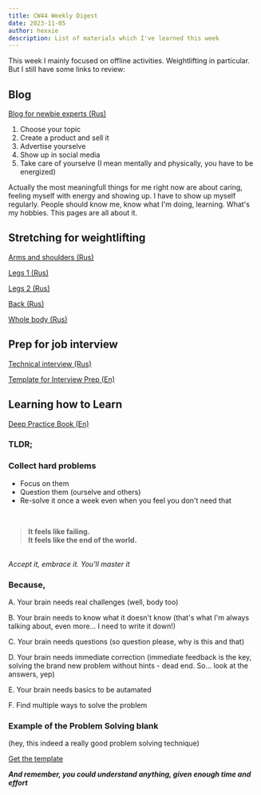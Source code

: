 ```yaml
---
title: CW44 Weekly Digest
date: 2023-11-05
author: hexxie
description: List of materials which I've learned this week
---
```


This week I mainly focused on offline activities. Weightlifting in particular. But I still have some links to review:

## Blog 

[Blog for newbie experts (Rus)](https://www.youtube.com/watch?v=t0rsCR7bTUU)

1. Choose your topic
2. Create a product and sell it
3. Advertise yourselve
4. Show up in social media
5. Take care of yourselve (I mean mentally and physically, you have to be energized)

Actually the most meaningfull things for me right now are about caring, feeling myself with energy and showing up. I have to show up myself regularly. People should know me, know what I'm doing, learning. What's my hobbies. This pages are all about it. 


## Stretching for weightlifting

[Arms and shoulders (Rus)](https://youtu.be/9DeM4Bu9F3E?si=503xukMRSTU__IZu)

[Legs 1 (Rus)](https://youtu.be/ml1uw1VFtcg?si=tp03mqhGE0WZoRY_)

[Legs 2 (Rus)](https://youtu.be/99dn_050nIw?si=C1TA5wQDBVM8RnoB)

[Back (Rus)](https://youtu.be/IdDOK4EM5Ps?si=_mGe2N_Rjzqn1Vlb)

[Whole body (Rus)](https://youtu.be/gnLcpsHAirk?si=nK5RuDvOZ4OJzOxh)


## Prep for job interview

[Technical interview (Rus)](https://youtu.be/MK0ditC1skU?si=FjNufdJ-Y55vbcod)

[Template for Interview Prep (En)](https://youtu.be/I4rizs9j3oU?si=Ws-cU4HsGYejsr0B)

## Learning how to Learn

[Deep Practice Book (En)](https://losttools.substack.com/p/how-to-build-a-deep-practice-book?utm_medium=email&utm_source=other&utm_campaign=opencourse.GdeNrll1EeSROyIACtiVvg.announcements~opencourse.GdeNrll1EeSROyIACtiVvg.mMARU7CvRtask-JM14K9Bw)

### TLDR;

### Collect hard problems 

- Focus on them
- Question them (ourselve and others)
- Re-solve it once a week even when you feel you don't need that

<br>

> **It feels like failing.**<br>
> **It feels like the end of the world.**

<br>
<i>Accept it, embrace it. You'll master it</i>


### Because,

A. Your brain needs real challenges (well, body too)

B. Your brain needs to know what it doesn't know (that's what I'm always talking about, even more... I need to write it down!)

C. Your brain needs questions (so question please, why is this and that)

D. Your brain needs immediate correction (immediate feedback is the key, solving the brand new problem without hints - dead end. So... look at the answers, yep)

E. Your brain needs basics to be autamated

F. Find multiple ways to solve the problem


### Example of the Problem Solving blank 
(hey, this indeed a really good problem solving technique)

[Get the template](https://sparkly-tendency-fbd.notion.site/Problem-Solving-blank-6de99335cdbf4848af8d4562c1a3a4d1?pvs=4)


**_And remember, you could understand anything, given enough time and effort_**